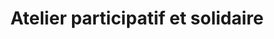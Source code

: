 ---
title: "Atelier participatif et solidaire"
url: /paris/atelier-participatif-et-solidaire/
shop: vélo
---